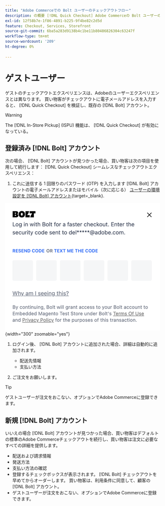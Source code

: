 ```yaml
---
title: "Adobe Commerceでの Bolt ユーザーのチェックアウトフロー"
description: の概要 [!DNL Quick Checkout] Adobe Commerceの Bolt ユーザーのフロー。
exl-id: 12f58b7e-1f86-4891-b225-9f4be82c2d5d
feature: Checkout, Services, Storefront
source-git-commit: 6ba5a283d9138b4c1be11b80486826304c63247f
workflow-type: tm+mt
source-wordcount: '209'
ht-degree: 0%

---
```


# ゲストユーザー

ゲストのチェックアウトエクスペリエンスは、Adobeのユーザーエクスペリエンスとは異なります。 買い物客がチェックアウトに電子メールアドレスを入力すると、 [!DNL Quick Checkout] を検証し、既存の [!DNL Bolt] アカウント。

>[!WARNING]
>
> The [!DNL In-Store Pickup] (ISPU) 機能は、 [!DNL Quick Checkout] が有効になっている。

## 登録済み [!DNL Bolt] アカウント

次の場合、 [!DNL Bolt] アカウントが見つかった場合、買い物客は次の項目を使用して続行します： [!DNL Quick Checkout] シームレスなチェックアウトエクスペリエンス：

1. これに送信する 1 回限りのパスワード (OTP) を入力します [!DNL Bolt] アカウントの電子メールアドレスまたはモバイル（次に応じる） [ユーザーの環境設定を [!DNL Bolt] アカウント](https://help.bolt.com/shoppers/account/account-settings/#how-to-set-preferred-login-method){target=_blank}.

![OTP ポップアップ](assets/new-logo-otp-email.png){width="300" zoomable="yes"}

1. ログイン後、 [!DNL Bolt] アカウントに追加された場合、詳細は自動的に追加されます。

   - 配送先情報
   - 支払い方法

1. ご注文をお願いします。

>[!TIP]
>
> ゲストユーザーが注文をおこない、オプションでAdobe Commerceに登録できます。

## 新規 [!DNL Bolt] アカウント

いいえの場合 [!DNL Bolt] アカウントが見つかった場合、買い物客はデフォルトの標準のAdobe Commerceチェックアウトを続行し、買い物客は注文に必要なすべての詳細を提供します。

- 配送および請求情報
- 発送方法
- 支払い方法の確認
- 登録するチェックボックスが表示されます。 [!DNL Bolt] チェックアウトを早めてからオーダーします。 買い物客は、利用条件に同意して、顧客の [!DNL Bolt] アカウント。
- ゲストユーザーが注文をおこない、オプションでAdobe Commerceに登録できます。
